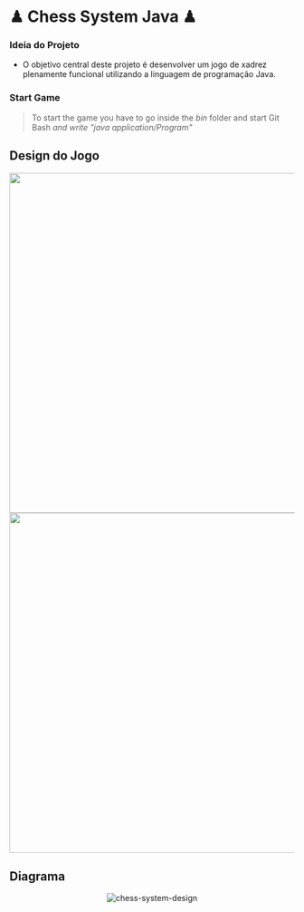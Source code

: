 # ♟ Chess System Java ♟
### Ideia do Projeto 
- O objetivo central deste projeto é desenvolver um jogo de xadrez plenamente funcional utilizando a linguagem de programação Java.

### Start Game
>  To start the game you have to go inside the *bin* folder and start Git Bash *and write "java application/Program"* 

## Design do Jogo 
<div align="center">
  <img height="600em" src="https://user-images.githubusercontent.com/89430801/175829813-614bafdc-cdf0-45c7-807f-87425068a512.png"/>
  <img height="600em" src="https://user-images.githubusercontent.com/89430801/175829807-082464d2-6c02-4d07-b50d-75ceeb5f4758.png"/>
</div>

## Diagrama
<div align="center">
  
  ![chess-system-design](https://user-images.githubusercontent.com/89430801/156904625-67fb1526-2b85-4be5-8f44-c684127d5cdc.png)
</div>
